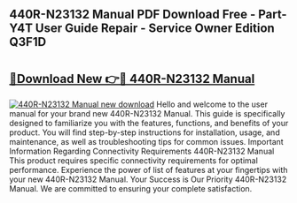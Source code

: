 ## 440R-N23132 Manual PDF Download Free - Part-Y4T User Guide Repair - Service Owner Edition Q3F1D

# <h2><a href="http://bc36892.oget.top/?id=440R-N23132+Manual">🔗Download New 👉🔴 440R-N23132 Manual</a></h2>

[![440R-N23132 Manual new download](https://i.imgur.com/5g1atiW.png)](http://bc36892.oget.top/?id=440R-N23132+Manual)
Hello and welcome to the user manual for your brand new 440R-N23132 Manual. This guide is specifically designed to familiarize you with the features, functions, and benefits of your product. You will find step-by-step instructions for installation, usage, and maintenance, as well as troubleshooting tips for common issues. Important Information Regarding Connectivity Requirements 440R-N23132 Manual This product requires specific connectivity requirements for optimal performance. Experience the power of list of features at your fingertips with your new 440R-N23132 Manual. Your Success is Our Priority 440R-N23132 Manual. We are committed to ensuring your complete satisfaction.

